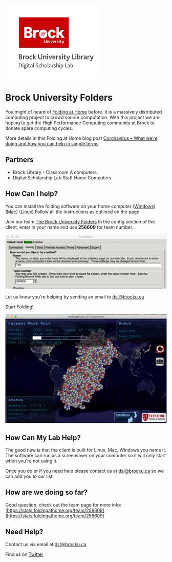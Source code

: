 ![dsl_logo](dsl_logo.png)

# Brock University Folders

You might of heard of [Folding at Home](https://foldingathome.org/) before. It is a massively distributed computing project to crowd source computation. With this project we are hoping to get the High Performance Computing community at Brock to donate spare computing cycles.

More details in this Folding at Home blog post [Coronavirus – What we’re doing and how you can help in simple terms ](https://foldingathome.org/2020/03/15/coronavirus-what-were-doing-and-how-you-can-help-in-simple-terms/)





##  Partners

- Brock Library - Classroom A computers
- Digital Scholarship Lab Staff Home Computers



## How Can I help?

You can install the folding software on your home computer ([Windows](https://foldingathome.org/support/faq/installation-guides/windows/)) ([Mac](https://foldingathome.org/support/faq/installation-guides/mac/)) ([Linux](https://foldingathome.org/support/faq/installation-guides/linux/)) Follow all the instructions as outlined on the page

Join our team [The Brock University Folders](https://stats.foldingathome.org/team/256609) In the config section of the client, enter in your name and use **256609** for team number.

![team_number](team_number.png)

Let us know you're helping by sending an email to dsl@brocku.ca 

Start Folding!



![Vis viewer](viewer_screenshot.png)



## How Can My Lab Help?

The good new is that the client is built for Linux, Mac, Windows you name it. The software can run as a screensaver on your computer so it will only start when you're not using it. 

Once you do or if you need help please contact us at dsl@brocku.ca so we can add you to our list.



## How are we doing so far?

Good question, check out the team page for more info: [https://stats.foldingathome.org/team/256609](https://stats.foldingathome.org/team/256609)



## Need Help?

Contact us via email at dsl@brocku.ca

Find us on [Twitter](https://twitter.com/brock_dsl)